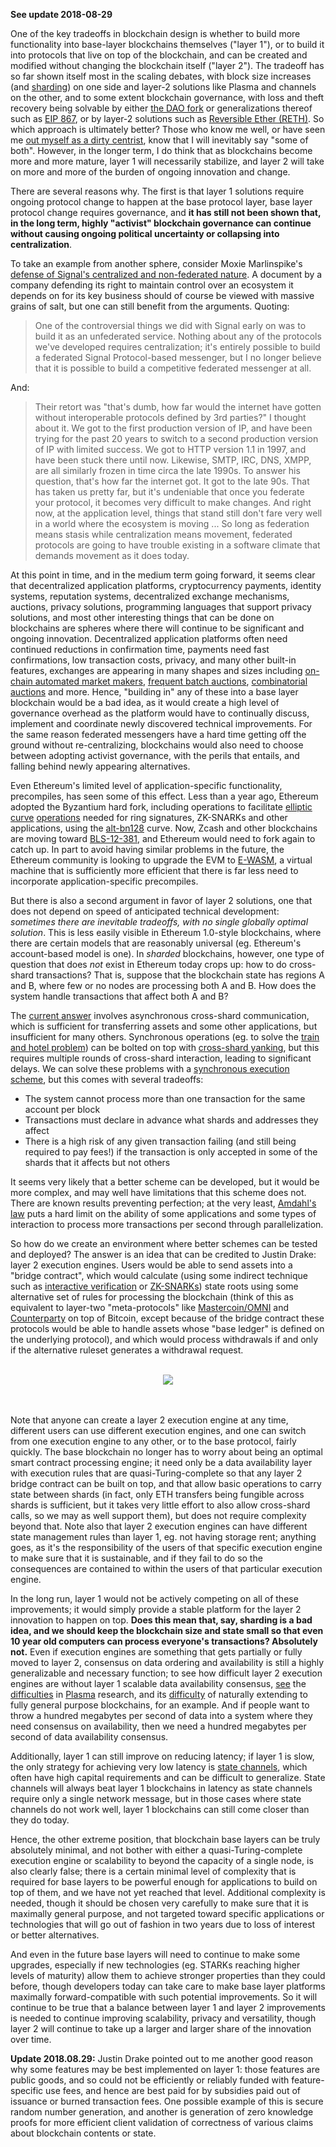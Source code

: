 [category]: <> (General,Blockchains)
[date]: <> (2018/08/26)
[title]: <> (Layer 1 Should Be Innovative in the Short Term but Less in the Long Term)
[pandoc]: <> ()

**See update 2018-08-29**

One of the key tradeoffs in blockchain design is whether to build more functionality into base-layer blockchains themselves ("layer 1"), or to build it into protocols that live on top of the blockchain, and can be created and modified without changing the blockchain itself ("layer 2"). The tradeoff has so far shown itself most in the scaling debates, with block size increases (and [sharding](https://github.com/ethereum/wiki/wiki/Sharding-FAQ)) on one side and layer-2 solutions like Plasma and channels on the other, and to some extent blockchain governance, with loss and theft recovery being solvable by either [the DAO fork](https://qz.com/730004/everything-you-need-to-know-about-the-ethereum-hard-fork/) or generalizations thereof such as [EIP 867](https://github.com/ethereum/EIPs/blob/master/EIPS/eip-867.md), or by layer-2 solutions such as [Reversible Ether (RETH)](https://www.reddit.com/r/MakerDAO/comments/8fmks1/introducing_reversible_eth_reth_never_send_ether/). So which approach is ultimately better? Those who know me well, or have seen me [out myself as a dirty centrist](https://twitter.com/VitalikButerin/status/1032589339367231488), know that I will inevitably say "some of both". However, in the longer term, I do think that as blockchains become more and more mature, layer 1 will necessarily stabilize, and layer 2 will take on more and more of the burden of ongoing innovation and change.

There are several reasons why. The first is that layer 1 solutions require ongoing protocol change to happen at the base protocol layer, base layer protocol change requires governance, and **it has still not been shown that, in the long term, highly "activist" blockchain governance can continue without causing ongoing political uncertainty or collapsing into centralization**.

To take an example from another sphere, consider Moxie Marlinspike's [defense of Signal's centralized and non-federated nature](https://signal.org/blog/the-ecosystem-is-moving/). A document by a company defending its right to maintain control over an ecosystem it depends on for its key business should of course be viewed with massive grains of salt, but one can still benefit from the arguments. Quoting:

> One of the controversial things we did with Signal early on was to build it as an unfederated service. Nothing about any of the protocols we've developed requires centralization; it's entirely possible to build a federated Signal Protocol-based messenger, but I no longer believe that it is possible to build a competitive federated messenger at all.

And:

> Their retort was "that's dumb, how far would the internet have gotten without interoperable protocols defined by 3rd parties?"
> I thought about it. We got to the first production version of IP, and have been trying for the past 20 years to switch to a second production version of IP with limited success. We got to HTTP version 1.1 in 1997, and have been stuck there until now. Likewise, SMTP, IRC, DNS, XMPP, are all similarly frozen in time circa the late 1990s. To answer his question, that's how far the internet got. It got to the late 90s.
> That has taken us pretty far, but it's undeniable that once you federate your protocol, it becomes very difficult to make changes. And right now, at the application level, things that stand still don't fare very well in a world where the ecosystem is moving ...
> So long as federation means stasis while centralization means movement, federated protocols are going to have trouble existing in a software climate that demands movement as it does today.

At this point in time, and in the medium term going forward, it seems clear that decentralized application platforms, cryptocurrency payments, identity systems, reputation systems, decentralized exchange mechanisms, auctions, privacy solutions, programming languages that support privacy solutions, and most other interesting things that can be done on blockchains are spheres where there will continue to be significant and ongoing innovation. Decentralized application platforms often need continued reductions in confirmation time, payments need fast confirmations, low transaction costs, privacy, and many other built-in features, exchanges are appearing in many shapes and sizes including [on-chain automated market makers](https://uniswap.io/), [frequent batch auctions](https://www.cftc.gov/sites/default/files/idc/groups/public/@newsroom/documents/file/tac021014_budish.pdf), [combinatorial auctions](http://cramton.umd.edu/ca-book/cramton-shoham-steinberg-combinatorial-auctions.pdf) and more. Hence, "building in" any of these into a base layer blockchain would be a bad idea, as it would create a high level of governance overhead as the platform would have to continually discuss, implement and coordinate newly discovered technical improvements. For the same reason federated messengers have a hard time getting off the ground without re-centralizing, blockchains would also need to choose between adopting activist governance, with the perils that entails, and falling behind newly appearing alternatives.

Even Ethereum's limited level of application-specific functionality, precompiles, has seen some of this effect. Less than a year ago, Ethereum adopted the Byzantium hard fork, including operations to facilitate [elliptic curve](https://github.com/ethereum/EIPs/blob/master/EIPS/eip-196.md) [operations](https://github.com/ethereum/EIPs/blob/master/EIPS/eip-197.md) needed for ring signatures, ZK-SNARKs and other applications, using the [alt-bn128](https://github.com/topics/alt-bn128) curve. Now, Zcash and other blockchains are moving toward [BLS-12-381](https://blog.z.cash/new-snark-curve/), and Ethereum would need to fork again to catch up. In part to avoid having similar problems in the future, the Ethereum community is looking to upgrade the EVM to [E-WASM](https://github.com/ewasm/design), a virtual machine that is sufficiently more efficient that there is far less need to incorporate application-specific precompiles.

But there is also a second argument in favor of layer 2 solutions, one that does not depend on speed of anticipated technical development: _sometimes there are inevitable tradeoffs, with no single globally optimal solution_. This is less easily visible in Ethereum 1.0-style blockchains, where there are certain models that are reasonably universal (eg. Ethereum's account-based model is one). In _sharded_ blockchains, however, one type of question that does _not_ exist in Ethereum today crops up: how to do cross-shard transactions? That is, suppose that the blockchain state has regions A and B, where few or no nodes are processing both A and B. How does the system handle transactions that affect both A and B?

The [current answer](https://github.com/ethereum/wiki/wiki/Sharding-FAQs#how-can-we-facilitate-cross-shard-communication) involves asynchronous cross-shard communication, which is sufficient for transferring assets and some other applications, but insufficient for many others. Synchronous operations (eg. to solve the [train and hotel problem](https://github.com/ethereum/wiki/wiki/Sharding-FAQs#what-is-the-train-and-hotel-problem)) can be bolted on top with [cross-shard yanking](https://ethresear.ch/t/cross-shard-contract-yanking/1450), but this requires multiple rounds of cross-shard interaction, leading to significant delays. We can solve these problems with a [synchronous execution scheme](https://ethresear.ch/t/simple-synchronous-cross-shard-transaction-protocol/3097), but this comes with several tradeoffs:

* The system cannot process more than one transaction for the same account per block
* Transactions must declare in advance what shards and addresses they affect
* There is a high risk of any given transaction failing (and still being required to pay fees!) if the transaction is only accepted in some of the shards that it affects but not others

It seems very likely that a better scheme can be developed, but it would be more complex, and may well have limitations that this scheme does not. There are known results preventing perfection; at the very least, [Amdahl's law](https://en.wikipedia.org/wiki/Amdahl%27s_law) puts a hard limit on the ability of some applications and some types of interaction to process more transactions per second through parallelization.

So how do we create an environment where better schemes can be tested and deployed? The answer is an idea that can be credited to Justin Drake: layer 2 execution engines. Users would be able to send assets into a "bridge contract", which would calculate (using some indirect technique such as [interactive verification](https://truebit.io/) or [ZK-SNARKs](https://medium.com/@VitalikButerin/zk-snarks-under-the-hood-b33151a013f6)) state roots using some alternative set of rules for processing the blockchain (think of this as equivalent to layer-two "meta-protocols" like [Mastercoin/OMNI](https://blog.omni.foundation/2013/11/29/a-brief-history-of-mastercoin/) and [Counterparty](https://counterparty.io/) on top of Bitcoin, except because of the bridge contract these protocols would be able to handle assets whose "base ledger" is defined on the underlying protocol), and which would process withdrawals if and only if the alternative ruleset generates a withdrawal request.

<br>
<center>
<img src="../../../../images/layer-1-files/Layer2.png" class="padded" />
</center><br><br>

Note that anyone can create a layer 2 execution engine at any time, different users can use different execution engines, and one can switch from one execution engine to any other, or to the base protocol, fairly quickly. The base blockchain no longer has to worry about being an optimal smart contract processing engine; it need only be a data availability layer with execution rules that are quasi-Turing-complete so that any layer 2 bridge contract can be built on top, and that allow basic operations to carry state between shards (in fact, only ETH transfers being fungible across shards is sufficient, but it takes very little effort to also allow cross-shard calls, so we may as well support them), but does not require complexity beyond that. Note also that layer 2 execution engines can have different state management rules than layer 1, eg. not having storage rent; anything goes, as it's the responsibility of the users of that specific execution engine to make sure that it is sustainable, and if they fail to do so the consequences are contained to within the users of that particular execution engine.

In the long run, layer 1 would not be actively competing on all of these improvements; it would simply provide a stable platform for the layer 2 innovation to happen on top. **Does this mean that, say, sharding is a bad idea, and we should keep the blockchain size and state small so that even 10 year old computers can process everyone's transactions? Absolutely not.** Even if execution engines are something that gets partially or fully moved to layer 2, consensus on data ordering and availability is still a highly generalizable and necessary function; to see how difficult layer 2 execution engines are without layer 1 scalable data availability consensus, [see](https://ethresear.ch/t/minimal-viable-plasma/426) the [difficulties](https://ethresear.ch/t/plasma-cash-plasma-with-much-less-per-user-data-checking/1298) in [Plasma](https://ethresear.ch/t/plasma-debit-arbitrary-denomination-payments-in-plasma-cash/2198) research, and its [difficulty](https://medium.com/@kelvinfichter/why-is-evm-on-plasma-hard-bf2d99c48df7) of naturally extending to fully general purpose blockchains, for an example. And if people want to throw a hundred megabytes per second of data into a system where they need consensus on availability, then we need a hundred megabytes per second of data availability consensus.

Additionally, layer 1 can still improve on reducing latency; if layer 1 is slow, the only strategy for achieving very low latency is [state channels](https://medium.com/statechannels/counterfactual-generalized-state-channels-on-ethereum-d38a36d25fc6), which often have high capital requirements and can be difficult to generalize. State channels will always beat layer 1 blockchains in latency as state channels require only a single network message, but in those cases where state channels do not work well, layer 1 blockchains can still come closer than they do today.

Hence, the other extreme position, that blockchain base layers can be truly absolutely minimal, and not bother with either a quasi-Turing-complete execution engine or scalability to beyond the capacity of a single node, is also clearly false; there is a certain minimal level of complexity that is required for base layers to be powerful enough for applications to build on top of them, and we have not yet reached that level. Additional complexity is needed, though it should be chosen very carefully to make sure that it is maximally general purpose, and not targeted toward specific applications or technologies that will go out of fashion in two years due to loss of interest or better alternatives.

And even in the future base layers will need to continue to make some upgrades, especially if new technologies (eg. STARKs reaching higher levels of maturity) allow them to achieve stronger properties than they could before, though developers today can take care to make base layer platforms maximally forward-compatible with such potential improvements. So it will continue to be true that a balance between layer 1 and layer 2 improvements is needed to continue improving scalability, privacy and versatility, though layer 2 will continue to take up a larger and larger share of the innovation over time.

**Update 2018.08.29:** Justin Drake pointed out to me another good reason why some features may be best implemented on layer 1: those features are public goods, and so could not be efficiently or reliably funded with feature-specific use fees, and hence are best paid for by subsidies paid out of issuance or burned transaction fees. One possible example of this is secure random number generation, and another is generation of zero knowledge proofs for more efficient client validation of correctness of various claims about blockchain contents or state.
